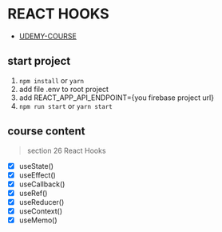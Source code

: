 # REACT HOOKS

- [UDEMY-COURSE](https://www.udemy.com/course/react-the-complete-guide-incl-redux/learn/lecture/15700378?src=sac&kw=hook#overview)

## start project

1. `npm install` or `yarn`
2. add file .env to root project
3. add REACT_APP_API_ENDPOINT={you firebase project url}
4. `npm run start` or `yarn start`

## course content

> section 26 React Hooks

- [x] useState()
- [x] useEffect()
- [x] useCallback()
- [x] useRef()
- [x] useReducer()
- [x] useContext()
- [x] useMemo()
